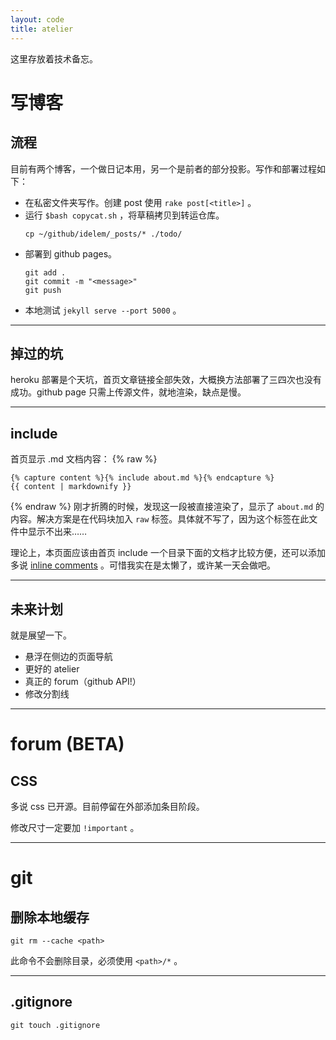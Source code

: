 ```yaml
---
layout: code
title: atelier
---
```

这里存放着技术备忘。

# 写博客

## 流程

目前有两个博客，一个做日记本用，另一个是前者的部分投影。写作和部署过程如下：

- 在私密文件夹写作。创建 post 使用 `rake post[<title>]` 。
- 运行 `$bash copycat.sh` ，将草稿拷贝到转运仓库。 
  ```
  cp ~/github/idelem/_posts/* ./todo/
  ```  
- 部署到 github pages。
  ```
  git add .
  git commit -m "<message>"
  git push
  ```
- 本地测试 `jekyll serve --port 5000` 。

---

## 掉过的坑

heroku 部署是个天坑，首页文章链接全部失效，大概换方法部署了三四次也没有成功。github page 只需上传源文件，就地渲染，缺点是慢。

---

## include

首页显示 .md 文档内容：
{% raw %}
```
{% capture content %}{% include about.md %}{% endcapture %}
{{ content | markdownify }}
```
{% endraw %}
刚才折腾的时候，发现这一段被直接渲染了，显示了 `about.md` 的内容。解决方案是在代码块加入 `raw` 标签。具体就不写了，因为这个标签在此文件中显示不出来……

理论上，本页面应该由首页 include 一个目录下面的文档才比较方便，还可以添加多说 [inline comments](http://yuche.me/mutilple-threads-duoshuo/) 。可惜我实在是太懒了，或许某一天会做吧。

---
## 未来计划
就是展望一下。
- 悬浮在侧边的页面导航
- 更好的 atelier
- 真正的 forum（github API!）
- 修改分割线

---

# forum (BETA)

## CSS

多说 css 已开源。目前停留在外部添加条目阶段。

修改尺寸一定要加 `!important` 。

---

# git
## 删除本地缓存

```
git rm --cache <path>
```
此命令不会删除目录，必须使用 `<path>/*` 。

---

## .gitignore

```
git touch .gitignore
```



